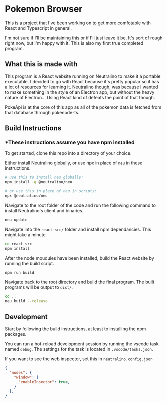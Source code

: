 # Pokemon Browser

This is a project that I've been working on to get more comfotable with React and Typescript in
general.

I'm not sure if I'll be maintaining this or if I'll just leave it be. It's sort of rough
right now, but I'm happy with it. This is also my first true completed program.

## What this is made with

This program is a React website running on Neutralino to make it a portable executable.
I decided to go with React because it's pretty popular so it has a lot of resources for learning it.
Neutralino though, was because I wanted to make something in the style of an Electron app, but without the
heavy nature of Electron... Using React kind of defeats the point of that though.

PokeApi is at the core of this app as all of the pokemon data is fetched from that database through
pokenode-ts.

## Build Instructions

### *These instructions assume you have npm installed

To get started, clone this repo into a directory of your choice.

Either install Neutralino globally, or use npx in place of `neu` in these instructions.

```sh
# use this to install neu globally:
npm install -g @neutralino/neu

# or use this in place of neu in scripts:
npx @neutralino/neu
```

Navigate to the root folder of the code and run the following command to install Neutralino's client and binaries.

```sh
neu update
```

Navigate into the `react-src/` folder and install npm dependancies. This might take a minute.

```sh
cd react-src
npm install
```

After the node moudules have been installed, build the React website by running the build script.

```sh
npm run build
```

Navigate back to the root directory and build the final program. The built programs will be output to `dist/`.

```sh
cd ..
neu build --release
```

## Development

Start by following the build instructions, at least to installing the npm packages.

You can run a hot-reload development session by running the vscode task named `debug`. The settings for the task is located in `.vscode/tasks.json`.

If you want to see the web inspector, set this in `neutralino.config.json`

```json
{
  "modes": {
    "window": {
      "enableInsector": true,
    }
  },
}
```
